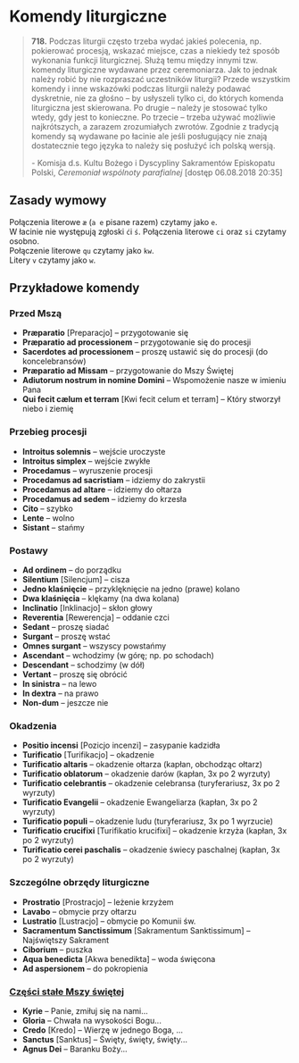 # Komendy liturgiczne

> **718.** Podczas liturgii często trzeba wydać jakieś polecenia, np. pokierować procesją, wskazać miejsce, czas a niekiedy też sposób wykonania funkcji liturgicznej. Służą temu między innymi tzw. komendy liturgiczne wydawane przez ceremoniarza. Jak to jednak należy robić by nie rozpraszać uczestników liturgii? Przede wszystkim komendy i inne wskazówki podczas liturgii należy podawać dyskretnie, nie za głośno – by usłyszeli tylko ci, do których komenda liturgiczna jest skierowana. Po drugie – należy je stosować tylko wtedy, gdy jest to konieczne. Po trzecie – trzeba używać możliwie najkrótszych, a zarazem zrozumiałych zwrotów. Zgodnie z tradycją komendy są wydawane po łacinie ale jeśli posługujący nie znają dostatecznie tego języka to należy się posłużyć ich polską wersją.
>
> \- Komisja d.s. Kultu Bożego i Dyscypliny Sakramentów Episkopatu Polski, _Ceremoniał wspólnoty parafialnej_ \[dostęp 06.08.2018 20:35]

## Zasady wymowy

Połączenia literowe `æ` (`a e` pisane razem) czytamy jako `e`.\
W łacinie nie występują zgłoski `ć`i `ś`. Połączenia literowe `ci` oraz `si` czytamy osobno.\
Połączenie literowe `qu` czytamy jako `kw`.\
Litery `v` czytamy jako `w`.

## Przykładowe komendy

### Przed Mszą

* **Præparatio** \[Preparacjo] – przygotowanie się
* **Præparatio ad processionem** – przygotowanie się do procesji
* **Sacerdotes ad processionem** – proszę ustawić się do procesji (do koncelebransów)
* **Præparatio ad Missam** – przygotowanie do Mszy Świętej
* **Adiutorum nostrum in nomine Domini** – Wspomożenie nasze w imieniu Pana
* **Qui fecit cælum et terram** \[Kwi fecit celum et terram] – Który stworzył niebo i ziemię

### Przebieg procesji

* **Introitus solemnis** – wejście uroczyste
* **Introitus simplex** – wejście zwykłe
* **Procedamus** – wyruszenie procesji
* **Procedamus ad sacristiam** – idziemy do zakrystii
* **Procedamus ad altare** – idziemy do ołtarza
* **Procedamus ad sedem** – idziemy do krzesła
* **Cito** – szybko
* **Lente** – wolno
* **Sistant** – stańmy

### Postawy

* **Ad ordinem** – do porządku
* **Silentium** \[Silencjum] – cisza
* **Jedno klaśnięcie** – przyklęknięcie na jedno (prawe) kolano
* **Dwa klaśnięcia** – klękamy (na dwa kolana)
* **Inclinatio** \[Inklinacjo] – skłon głowy
* **Reverentia** \[Rewerencja] – oddanie czci
* **Sedant** – proszę siadać
* **Surgant** – proszę wstać
* **Omnes surgant** – wszyscy powstańmy
* **Ascendant** – wchodzimy (w górę; np. po schodach)
* **Descendant** – schodzimy (w dół)
* **Vertant** – proszę się obrócić
* **In sinistra** – na lewo
* **In dextra** – na prawo
* **Non-dum** – jeszcze nie

### Okadzenia

* **Positio incensi** \[Pozicjo incenzi] – zasypanie kadzidła
* **Turificatio** \[Turifikacjo] – okadzenie
* **Turificatio altaris** – okadzenie ołtarza (kapłan, obchodząc ołtarz)
* **Turificatio oblatorum** – okadzenie darów (kapłan, 3x po 2 wyrzuty)
* **Turificatio celebrantis** – okadzenie celebransa (turyferariusz, 3x po 2 wyrzuty)
* **Turificatio Evangelii** – okadzenie Ewangeliarza (kapłan, 3x po 2 wyrzuty)
* **Turificatio populi** – okadzenie ludu (turyferariusz, 3x po 1 wyrzucie)
* **Turificatio crucifixi** \[Turifikatio krucifixi] – okadzenie krzyża (kapłan, 3x po 2 wyrzuty)
* **Turificatio cerei paschalis** – okadzenie świecy paschalnej (kapłan, 3x po 2 wyrzuty)

### Szczególne obrzędy liturgiczne

* **Prostratio** \[Prostracjo] – leżenie krzyżem
* **Lavabo** – obmycie przy ołtarzu
* **Lustratio** \[Lustracjo] – obmycie po Komunii św.
* **Sacramentum Sanctissimum** \[Sakramentum Sanktissimum] – Najświętszy Sakrament
* **Ciborium** – puszka
* **Aqua benedicta** \[Akwa benedikta] – woda święcona
* **Ad aspersionem** – do pokropienia

### [Części stałe Mszy świętej](wazniejsze-modlitwy.md#czesci-stale-mszy-swietej)

* **Kyrie** – Panie, zmiłuj się na nami...
* **Gloria** – Chwała na wysokości Bogu...
* **Credo** \[Kredo] – Wierzę w jednego Boga, ...
* **Sanctus** \[Sanktus] – Święty, święty, święty...
* **Agnus Dei** – Baranku Boży...
